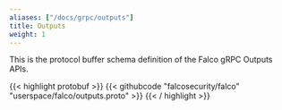 ```yaml
---
aliases: ["/docs/grpc/outputs"]
title: Outputs
weight: 1
---
```


This is the protocol buffer schema definition of the Falco gRPC Outputs APIs.

{{< highlight protobuf >}}
{{< githubcode "falcosecurity/falco" "userspace/falco/outputs.proto" >}}
{{< / highlight >}}
